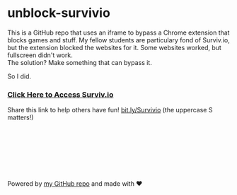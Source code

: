 # unblock-survivio
This is a GitHub repo that uses an iframe to bypass a Chrome extension that blocks games and stuff. My fellow students are particulary fond of Surviv.io, but the extension blocked the websites for it. Some websites worked, but fullscreen didn't work.
<br>
The solution? Make something that can bypass it.
<br>

So I did.

### [Click Here to Access Surviv.io](https://randomblock1.github.io/unblock-survivio/survivio.html "Surviv.io")
Share this link to help others have fun! [bit.ly/Survivio](http://bit.ly/Survivio) (the uppercase S matters!)
<br><br><br><br><br><br><br><br>

Powered by [my GitHub repo](https://github.com/Randomblock1/unblock-survivio) and made with ❤️
